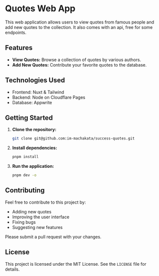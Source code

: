 # Quotes Web App

This web application allows users to view quotes from famous people and add new quotes to the collection. It also comes with an api, free for some endpoints.


## Features

* **View Quotes:** Browse a collection of quotes by various authors.
* **Add New Quotes:** Contribute your favorite quotes to the database.


## Technologies Used

* Frontend:  Nuxt & Tailwind
* Backend:  Node on Cloudflare Pages
* Database: Appwrite


## Getting Started

1.  **Clone the repository:**
    ```bash
    git clone git@github.com:im-machakata/success-quotes.git
    ```
2.  **Install dependencies:**
    ```bash
    pnpm install 
    ```
3.  **Run the application:**
    ```bash
    pnpm dev -o
    ```


## Contributing

Feel free to contribute to this project by:

*   Adding new quotes
*   Improving the user interface
*   Fixing bugs
*   Suggesting new features

Please submit a pull request with your changes.


## License

This project is licensed under the MIT License. See the `LICENSE` file for details.

